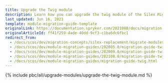 ```yaml
---
title: Upgrade the Twig module
description: Learn how you can upgrade the twig module of the Silex Migration within your Spryker based projects.
last_updated: Jun 16, 2021
template: module-migration-guide-template
originalLink: https://documentation.spryker.com/2021080/docs/migration-guide-twig
originalArticleId: ff41f259-4ade-40dd-9cf3-c1ba6dc6fbc1
redirect_from:
  - /docs/scos/dev/migration-concepts/silex-replacement/migrate-modules/migrate-the-twig-module.html
  - /docs/scos/dev/module-migration-guides/202005.0/migration-guide-twig.html
  - /docs/scos/dev/module-migration-guides/202009.0/migration-guide-twig.html
  - /docs/scos/dev/module-migration-guides/202108.0/migration-guide-twig.html
  - /docs/scos/dev/module-migration-guides/migration-guide-twig.html
---
```


{% include pbc/all/upgrade-modules/upgrade-the-twig-module.md %} <!-- To edit, see /_includes/pbc/all/upgrade-modules/upgrade-the-twig-module.md -->
